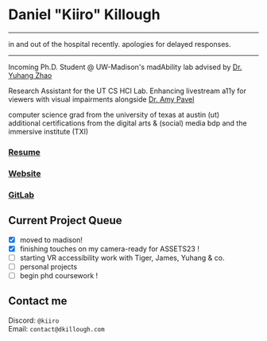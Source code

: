 # Daniel "Kiiro" Killough

---

in and out of the hospital recently. apologies for delayed responses.

---


Incoming Ph.D. Student @ UW-Madison's madAbility lab advised by [Dr. Yuhang Zhao](https://www.yuhangz.com)

Research Assistant for the UT CS HCI Lab. Enhancing livestream a11y for viewers with visual impairments alongside [Dr. Amy Pavel](https://amypavel.com/)

computer science grad from the university of texas at austin (ut)
\
additional certifications from the digital arts & (social) media bdp and the immersive institute (TXI)

### [Resume](https://drive.google.com/file/d/1XQNgKpj7f27nfYVgPPQ7o2KsROVk_Dnu/view)
### [Website](https://dkillough.com/)
### [GitLab](https://gitlab.com/dkillough)

## Current Project Queue
- [x] moved to madison!
- [x] finishing touches on my camera-ready for ASSETS23 !
- [ ] starting VR accessibility work with Tiger, James, Yuhang & co.
- [ ] personal projects
- [ ] begin phd coursework !

## Contact me
Discord: `@kiiro`\
Email: `contact@dkillough.com`
